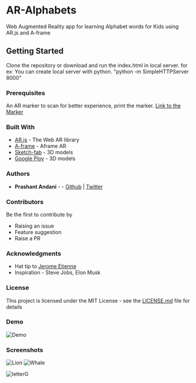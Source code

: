 # AR-Alphabets
Web Augmented Reality app for learning Alphabet words for Kids using AR.js and A-frame

## Getting Started

Clone the repository or download and run the index.html in local server.
for ex: You can create local server with python.  "python -m SimpleHTTPServer 8000"

### Prerequisites
An AR marker to scan
for better experience, print the marker. [Link to the Marker](https://github.com/prashant-andani/AR-Alphabets-words/blob/master/assets/pattern-letterG.png?raw=true)

### Built With

* [AR.js](https://medium.com/arjs) - The Web AR library
* [A-frame](https://aframe.io/blog/arjs/) - Aframe AR
* [Sketch-fab](https://sketchfab.com) - 3D models
* [Google Ploy](https://poly.google.com) - 3D models

### Authors

* **Prashant Andani** -  - [Github](https://prashant-andani.github.io) | [Twitter](https://twitter.com/prashant_andani)

### Contributors
Be the first to contribute by
* Raising an issue
* Feature suggestion
* Raise a PR


### Acknowledgments

* Hat tip to [Jerome Etienne](https://jeromeetienne.github.io)
* Inspiration - Steve Jobs, Elon Musk

### License
This project is licensed under the MIT License - see the [LICENSE.md](LICENSE.md) file for details

### Demo 
![Demo](https://github.com/prashant-andani/AR-Alphabets-words/blob/master/ARDemo.gif?raw=true)

### Screenshots

![Lion](https://github.com/prashant-andani/AR-Alphabets-words/blob/master/assets/Lion.jpeg?raw=true)
![Whale](https://github.com/prashant-andani/AR-Alphabets-words/blob/master/assets/Whale.jpeg?raw=true)

![letterG](https://github.com/prashant-andani/AR-Alphabets-words/blob/master/assets/pattern-letterG.png?raw=true)

